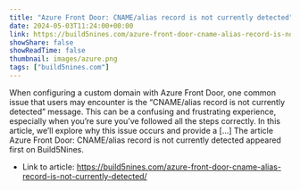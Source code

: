 ```yaml
---
title: "Azure Front Door: CNAME/alias record is not currently detected"
date: 2024-05-03T11:24:00+00:00
link: https://build5nines.com/azure-front-door-cname-alias-record-is-not-currently-detected/
showShare: false
showReadTime: false
thumbnail: images/azure.png
tags: ["build5nines.com"]
---
```

When configuring a custom domain with Azure Front Door, one common issue that users may encounter is the “CNAME/alias record is not currently detected” message. This can be a confusing and frustrating experience, especially when you’re sure you’ve followed all the steps correctly. In this article, we’ll explore why this issue occurs and provide a […]
The article Azure Front Door: CNAME/alias record is not currently detected appeared first on Build5Nines.

- Link to article: https://build5nines.com/azure-front-door-cname-alias-record-is-not-currently-detected/